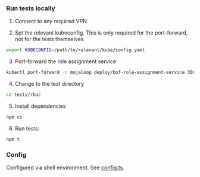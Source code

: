 ### Run tests locally
1. Connect to any required VPN

2. Set the relevant kubeconfig. This is only required for the port-forward, not for the tests
   themselves.
```sh
export KUBECONFIG=/path/to/relevant/kube/config.yaml
```

3. Port-forward the role assignment service
```sh
kubectl port-forward -n mojaloop deploy/bof-role-assignment-service 3008
```

4. Change to the test directory
```sh
cd tests/rbac
```

5. Install dependencies
```sh
npm ci
```

6. Run tests:
```sh
npm t
```

### Config
Configured via shell environment. See [config.ts](./test/config.ts).
